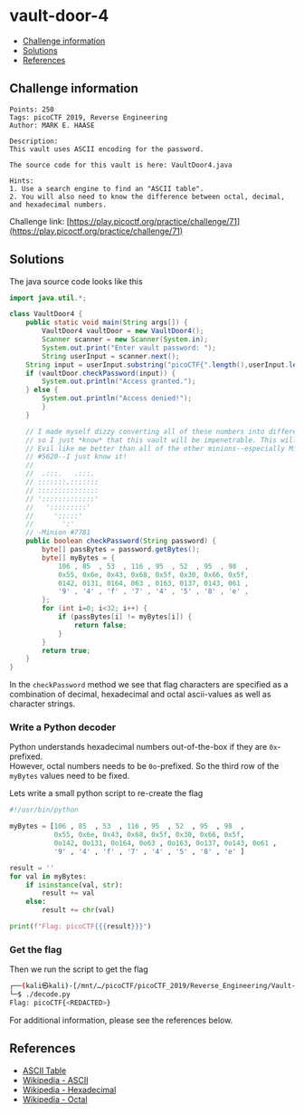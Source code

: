 # vault-door-4

- [Challenge information](#challenge-information)
- [Solutions](#solutions)
- [References](#references)

## Challenge information
```
Points: 250
Tags: picoCTF 2019, Reverse Engineering
Author: MARK E. HAASE

Description:
This vault uses ASCII encoding for the password. 

The source code for this vault is here: VaultDoor4.java

Hints:
1. Use a search engine to find an "ASCII table".
2. You will also need to know the difference between octal, decimal, and hexadecimal numbers.
```
Challenge link: [https://play.picoctf.org/practice/challenge/71](https://play.picoctf.org/practice/challenge/71)

## Solutions

The java source code looks like this
```java
import java.util.*;

class VaultDoor4 {
    public static void main(String args[]) {
        VaultDoor4 vaultDoor = new VaultDoor4();
        Scanner scanner = new Scanner(System.in);
        System.out.print("Enter vault password: ");
        String userInput = scanner.next();
	String input = userInput.substring("picoCTF{".length(),userInput.length()-1);
	if (vaultDoor.checkPassword(input)) {
	    System.out.println("Access granted.");
	} else {
	    System.out.println("Access denied!");
        }
    }

    // I made myself dizzy converting all of these numbers into different bases,
    // so I just *know* that this vault will be impenetrable. This will make Dr.
    // Evil like me better than all of the other minions--especially Minion
    // #5620--I just know it!
    //
    //  .:::.   .:::.
    // :::::::.:::::::
    // :::::::::::::::
    // ':::::::::::::'
    //   ':::::::::'
    //     ':::::'
    //       ':'
    // -Minion #7781
    public boolean checkPassword(String password) {
        byte[] passBytes = password.getBytes();
        byte[] myBytes = {
            106 , 85  , 53  , 116 , 95  , 52  , 95  , 98  ,
            0x55, 0x6e, 0x43, 0x68, 0x5f, 0x30, 0x66, 0x5f,
            0142, 0131, 0164, 063 , 0163, 0137, 0143, 061 ,
            '9' , '4' , 'f' , '7' , '4' , '5' , '8' , 'e' ,
        };
        for (int i=0; i<32; i++) {
            if (passBytes[i] != myBytes[i]) {
                return false;
            }
        }
        return true;
    }
}
```

In the `checkPassword` method we see that flag characters are specified as a combination of decimal, hexadecimal and octal ascii-values as well as character strings.

### Write a Python decoder

Python understands hexadecimal numbers out-of-the-box if they are `0x`-prefixed.  
However, octal numbers needs to be `0o`-prefixed. So the third row of the `myBytes` values need to be fixed.

Lets write a small python script to re-create the flag
```python
#!/usr/bin/python

myBytes = [106 , 85  , 53  , 116 , 95  , 52  , 95  , 98  ,
           0x55, 0x6e, 0x43, 0x68, 0x5f, 0x30, 0x66, 0x5f,
           0o142, 0o131, 0o164, 0o63 , 0o163, 0o137, 0o143, 0o61 ,
           '9' , '4' , 'f' , '7' , '4' , '5' , '8' , 'e' ]

result = ''
for val in myBytes:
    if isinstance(val, str):
        result += val
    else:
        result += chr(val)

print(f"Flag: picoCTF{{{result}}}")
```

### Get the flag

Then we run the script to get the flag
```bash
┌──(kali㉿kali)-[/mnt/…/picoCTF/picoCTF_2019/Reverse_Engineering/Vault-door-4]
└─$ ./decode.py
Flag: picoCTF{<REDACTED>}
```

For additional information, please see the references below.

## References

- [ASCII Table](https://www.ascii-code.com/)
- [Wikipedia - ASCII](https://en.wikipedia.org/wiki/ASCII)
- [Wikipedia - Hexadecimal](https://en.wikipedia.org/wiki/Hexadecimal)
- [Wikipedia - Octal](https://en.wikipedia.org/wiki/Octal)
